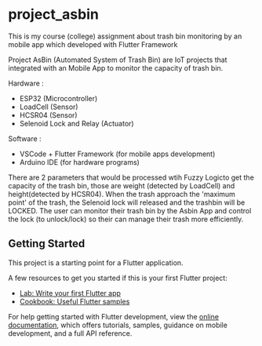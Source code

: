 # project_asbin
This is my course (college) assignment about trash bin monitoring by an mobile app which developed with Flutter Framework 

Project AsBin (Automated System of Trash Bin) are IoT projects that integrated with an Mobile App to monitor the capacity of trash bin.

Hardware :
  - ESP32 (Microcontroller)
  - LoadCell (Sensor)
  - HCSR04 (Sensor)
  - Selenoid Lock and Relay (Actuator)
 
Software :
  - VSCode + Flutter Framework (for mobile apps development) 
  - Arduino IDE (for hardware programs)

There are 2 parameters that would be processed wtih Fuzzy Logicto get the capacity of the trash bin, those are weight (detected by LoadCell) and height(detected by HCSR04). When the trash approach the 'maximum point' of the trash, the Selenoid lock will released and the trashbin will be LOCKED. The user can monitor their trash bin by the Asbin App and control the lock (to unlock/lock) so their can manage their trash more efficiently.  


## Getting Started

This project is a starting point for a Flutter application.

A few resources to get you started if this is your first Flutter project:

- [Lab: Write your first Flutter app](https://docs.flutter.dev/get-started/codelab)
- [Cookbook: Useful Flutter samples](https://docs.flutter.dev/cookbook)

For help getting started with Flutter development, view the
[online documentation](https://docs.flutter.dev/), which offers tutorials,
samples, guidance on mobile development, and a full API reference.

